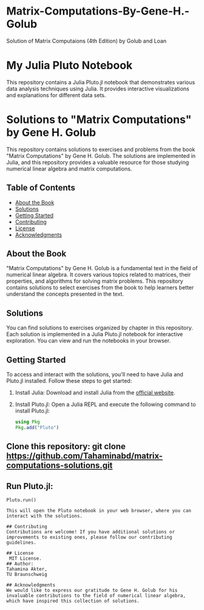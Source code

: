 # Matrix-Computations-By-Gene-H.-Golub
Solution of Matrix Computaions (4th Edition) by Golub and Loan



# My Julia Pluto Notebook

This repository contains a Julia Pluto.jl notebook that demonstrates various data analysis techniques using Julia. It provides interactive visualizations and explanations for different data sets.


# Solutions to "Matrix Computations" by Gene H. Golub

This repository contains solutions to exercises and problems from the book "Matrix Computations" by Gene H. Golub. The solutions are implemented in Julia, and this repository provides a valuable resource for those studying numerical linear algebra and matrix computations.

## Table of Contents

- [About the Book](#about-the-book)
- [Solutions](#solutions)
- [Getting Started](#getting-started)
- [Contributing](#contributing)
- [License](#license)
- [Acknowledgments](#acknowledgments)

## About the Book

"Matrix Computations" by Gene H. Golub is a fundamental text in the field of numerical linear algebra. It covers various topics related to matrices, their properties, and algorithms for solving matrix problems. This repository contains solutions to select exercises from the book to help learners better understand the concepts presented in the text.

## Solutions

You can find solutions to exercises organized by chapter in this repository. Each solution is implemented in a Julia Pluto.jl notebook for interactive exploration. You can view and run the notebooks in your browser.

## Getting Started

To access and interact with the solutions, you'll need to have Julia and Pluto.jl installed. Follow these steps to get started:

1. Install Julia: Download and install Julia from the [official website](https://julialang.org/downloads/).

2. Install Pluto.jl: Open a Julia REPL and execute the following command to install Pluto.jl:

   ```julia
   using Pkg
   Pkg.add("Pluto")
## Clone this repository: git clone https://github.com/Tahaminabd/matrix-computations-solutions.git

## Run Pluto.jl:

```import Pluto
Pluto.run()

This will open the Pluto notebook in your web browser, where you can interact with the solutions.

## Contributing
Contributions are welcome! If you have additional solutions or improvements to existing ones, please follow our contributing guidelines.

## License
 MIT License.
## Author:
Tahamina Akter, 
TU Braunschweig

## Acknowledgments
We would like to express our gratitude to Gene H. Golub for his invaluable contributions to the field of numerical linear algebra, which have inspired this collection of solutions.
